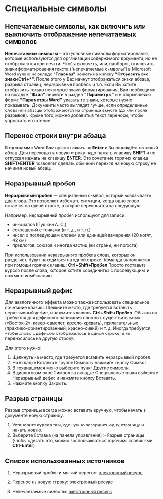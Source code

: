 # Специальные символы

## Непечатаемые символы, как включить или выключить отображение непечатаемых символов

**Непечатаемые символы** – это условные символы форматирования, которые
используются для организации содержимого документа, но не отображаются при
печати. Чтобы включить, или, наоборот, отключить знаки форматирования текста
("непечатаемые символы") в Microsoft Word нужно на вкладе **"Главная"** нажать
на кнпоку **"Отбразить все знаки Ctrl+*"**.
После этого у Вас начнут отображаться знаки абзаца, разрыва страниц,
неразрывные пробелы и т.п. Если Вы хотите отобразить только некоторые знаки
форматирования, Вам необходимо на вкладке **"Файл"** перейти в раздел
**"Параметры"** и в открывшейся форме **"Параметры Word"** указать те знаки,
которые нужно показывать.
Документы часто выглядят лучше, если определенные слова или абзацы отображаются
на странице вместе (до или после разрывов).
Кроме того, можно добавить в текст переносы, чтобы упростить его чтение.

## Перенос строки внутри абзаца

В программе Word Вам нужно нажать на **Enter** и Вы перейдёте на новый абзац.
Для перехода на новую строку надо нажать клавишу **SHIFT** и не отпуская
нажать на клавишу **ENTER**.
Это сочетание горячих клавиш **SHIFT+ENTER** позволяет сделать обычный
переход на новую строку не начиная новый абзац.

## Неразрывный пробел

**Неразрывный пробел** — специальный символ, который «связывает» два слова.
Это позволяет избежать ситуации, когда одно слово остается на одной строке,
а второе переносится на следующую.

Например, неразрывный пробел используют для записи:

- инициалов (Пушкин А. С.)
- сокращений с точками (и т. д., и т. п.)
- чисел с последующим словом или единицей измерения (20 котят, 42 км)
- предлогов, союзов и иногда частиц (ни страны, ни погоста)
    
При использовании неразрывного пробела слова, которые он разделяет, будут
находиться на одной строке.
Команда выполняется при помощи горячих клавиш: **Ctrl+Shift+Пробел**
Просто поставьте курсор после слова, которое хотите «соединить» с последующим,
и нажмите комбинацию.

## Неразрывный дефис

Для аналогичного эффекта можно также использовать специальное сочетание
клавиш.
Щелкните место, где требуется вставить неразрывный дефис, и нажмите клавиши
**Ctrl+Shift+Пробел**.
Обычно он требуется для дефисного написания сложных существительных
(«Восток-2», ковер-самолет, кресло-кровать), прилагательных
(практико-ориентированный, красно-синий) и т. д.
Иногда требуется, чтобы слово с дефисом отображалось в одной строке, а не
переносилось на другую строку.

Для этого нужно:

1. Щелкнуть на место, где требуется вставить неразрывный пробел.
2. На вкладке Вставка в группе Символы нажмите кнопку Символ.
3. В появившемся меню выберите пункт Другие символы.
4. В диалоговом окне Символ на вкладке Специальные знаки выберите Неразрывный
	дефис и нажмите кнопку Вставить.
5. Нажмите кнопку Закрыть.

## Разрыв страницы

Разрыв страницы всегда можно вставить вручную, чтобы начать в документе новую
страницу.

1. Установите курсор там, где нужно завершить одну страницу и начать новую.
2. Выберите Вставка (на панели управления) > Разрыв страницы (чтобы сделать
 	это, можно воспользоваться горячими клавишами **Ctrl-Enter**)

## Список использованных источников

1. Неразрывный пробел и мягкий перенос: [электронный ресурс](https://dzen.ru/a/ZJ15vTbeGS4s060T)

2. Перенос на новую строку: [электронный ресурс](http://www.bolshoyvopros.ru/questions/3090787-kak-v-programme-vorde-perejti-na-novuju-stroku-ne-nachinaja-novogo-abzaca.html)

3. Непечаетаемые символы: [электронный ресурс](https://word-excel-outlook.ru/kak-vklyuchit-otklyuchit-nepechataemye-simvoly-znaki-formatirovaniya-v-microsoft-word-abzacy-razryvy)
